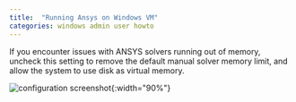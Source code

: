 ```yaml
---
title:  "Running Ansys on Windows VM"
categories: windows admin user howto
---
```



If you encounter issues with ANSYS solvers running out of memory, uncheck this setting to remove the default manual solver memory limit, and allow the system to use disk as virtual memory.


![configuration screenshot](../assets/doc/vm_windows_ansys/ansys_solver_memory.png){:width="90%"}

